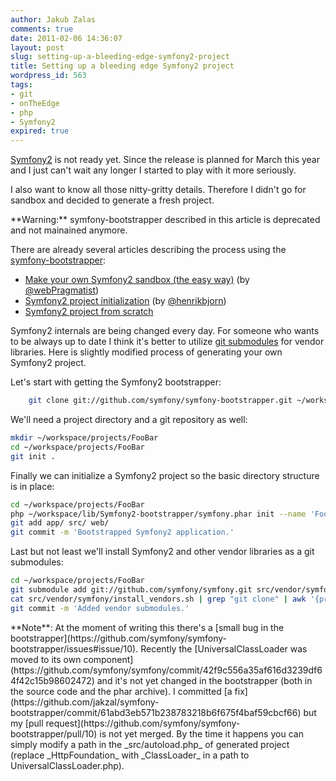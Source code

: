 ```yaml
---
author: Jakub Zalas
comments: true
date: 2011-02-06 14:36:07
layout: post
slug: setting-up-a-bleeding-edge-symfony2-project
title: Setting up a bleeding edge Symfony2 project
wordpress_id: 563
tags:
- git
- onTheEdge
- php
- Symfony2
expired: true
---
```


[Symfony2](http://symfony-reloaded.org/) is not ready yet. Since the release is planned for March this year and I just can't wait any longer I started to play with it more seriously.

I also want to know all those nitty-gritty details. Therefore I didn't go for sandbox and decided to generate a fresh project.

<div class="alert alert-warning" markdown="1">
**Warning:** symfony-bootstrapper described in this article is deprecated and not mainained anymore.
</div>

There are already several articles describing the process using the [symfony-bootstrapper](https://github.com/symfony/symfony-bootstrapper):

* [Make your own Symfony2 sandbox (the easy way)](http://www.webpragmatist.com/2010/11/make-your-own-symfony2-sandbox.html) (by [@webPragmatist](http://twitter.com/webPragmatist))
* [Symfony2 project initialization](http://blog.bearwoods.dk/symfony2-project-initilization) (by [@henrikbjorn](http://twitter.com/henrikbjorn))
* [Symfony2 project from scratch](http://www.fizyk.net.pl/blog/symony2-project-from-scratch)


Symfony2 internals are being changed every day. For someone who wants to be always up to date I think it's better to utilize [git submodules](http://progit.org/book/ch6-6.html) for vendor libraries. Here is slightly modified process of generating your own Symfony2 project.

Let's start with getting the Symfony2 bootstrapper:

    
```bash
    git clone git://github.com/symfony/symfony-bootstrapper.git ~/workspace/lib/Symfony2-bootstrapper
```


We'll need a project directory and a git repository as well:

    
```bash
mkdir ~/workspace/projects/FooBar
cd ~/workspace/projects/FooBar
git init .
```


Finally we can initialize a Symfony2 project so the basic directory structure is in place:

    
```bash
cd ~/workspace/projects/FooBar
php ~/workspace/lib/Symfony2-bootstrapper/symfony.phar init --name 'FooBar' --format="yml"
git add app/ src/ web/
git commit -m 'Bootstrapped Symfony2 application.'
```


Last but not least we'll install Symfony2 and other vendor libraries as a git submodules:

    
```bash
cd ~/workspace/projects/FooBar
git submodule add git://github.com/symfony/symfony.git src/vendor/symfony
cat src/vendor/symfony/install_vendors.sh | grep "git clone" | awk '{print "git submodule add "$3" src/vendor/"$4}' | while read line; do $line; done
git commit -m 'Added vendor submodules.'
```


<div class="alert alert-warning" markdown="1">
**Note**: At the moment of writing this there's a [small bug in the bootstrapper](https://github.com/symfony/symfony-bootstrapper/issues#issue/10).  Recently the [UniversalClassLoader was moved to its own component](https://github.com/symfony/symfony/commit/42f9c556a35af616d3239df64f42c15b98602472) and it's not yet changed in the bootstrapper (both in the source code and the phar archive). I committed [a fix](https://github.com/jakzal/symfony-bootstrapper/commit/61abd3eb571b238783218b6f675f4baf59cbcf66) but my [pull request](https://github.com/symfony/symfony-bootstrapper/pull/10) is not yet merged. By the time it happens you can simply modify a path in the _src/autoload.php_ of generated project (replace _HttpFoundation_ with _ClassLoader_ in a path to UniversalClassLoader.php).
</div>
